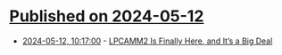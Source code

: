 # [Published on 2024-05-12](index.md)

* [2024-05-12, 10:17:00](https://soylentnews.org/article.pl?sid=24/05/11/0340237&from=rss) - [LPCAMM2 Is Finally Here, and It’s a Big Deal](https://soylentnews.org/article.pl?sid=24/05/11/0340237&from=rss)
